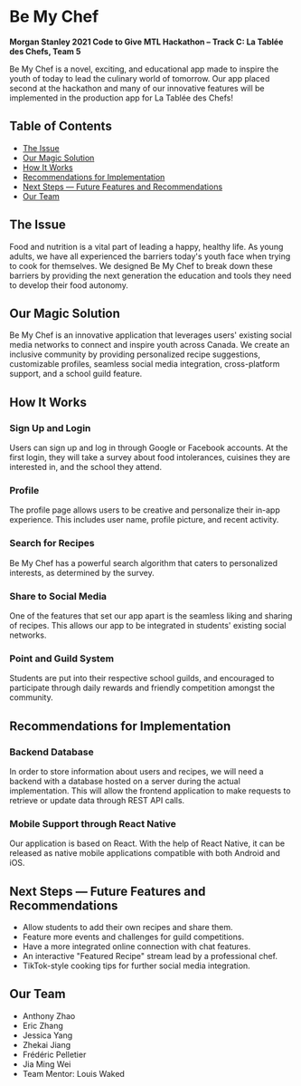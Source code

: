 # Be My Chef

**Morgan Stanley 2021 Code to Give MTL Hackathon – Track C: La Tablée des Chefs, Team 5**

Be My Chef is a novel, exciting, and educational app made to inspire the youth of today to lead the culinary world of tomorrow. Our app placed second at the hackathon and many of our innovative features will be implemented in the production app for La Tablée des Chefs!

## Table of Contents
* [The Issue](#the-issue)
* [Our Magic Solution](#our-magic-solution)
* [How It Works](#how-it-works)
* [Recommendations for Implementation](#recommendations-for-implementation)
* [Next Steps — Future Features and Recommendations](#next-steps--future-features-and-recommendations)
* [Our Team](#our-team)

## The Issue

Food and nutrition is a vital part of leading a happy, healthy life. As young adults, we have all experienced the barriers today's youth face when trying to cook for themselves. We designed Be My Chef to break down these barriers by providing the next generation the education and tools they need to develop their food autonomy.

## Our Magic Solution

Be My Chef is an innovative application that leverages users' existing social media networks to connect and inspire youth across Canada. We create an inclusive community by providing personalized recipe suggestions, customizable profiles, seamless social media integration, cross-platform support, and a school guild feature.

## How It Works

### Sign Up and Login

Users can sign up and log in through Google or Facebook accounts. At the first login, they will take a survey about food intolerances, cuisines they are interested in, and the school they attend.

### Profile

The profile page allows users to be creative and personalize their in-app experience. This includes user name, profile picture, and recent activity.

### Search for Recipes

Be My Chef has a powerful search algorithm that caters to personalized interests, as determined by the survey.

### Share to Social Media

One of the features that set our app apart is the seamless liking and sharing of recipes. This allows our app to be integrated in students' existing social networks.

### Point and Guild System

Students are put into their respective school guilds, and encouraged to participate through daily rewards and friendly competition amongst the community.

## Recommendations for Implementation

### Backend Database

In order to store information about users and recipes, we will need a backend with a database hosted on a server during the actual implementation. This will allow the frontend application to make requests to retrieve or update data through REST API calls.

### Mobile Support through React Native

Our application is based on React. With the help of React Native, it can be released as native mobile applications compatible with both Android and iOS.

## Next Steps — Future Features and Recommendations

* Allow students to add their own recipes and share them.
* Feature more events and challenges for guild competitions.
* Have a more integrated online connection with chat features.
* An interactive "Featured Recipe" stream lead by a professional chef.
* TikTok-style cooking tips for further social media integration.

## Our Team
* Anthony Zhao
* Eric Zhang
* Jessica Yang
* Zhekai Jiang
* Frédéric Pelletier
* Jia Ming Wei
* Team Mentor: Louis Waked
